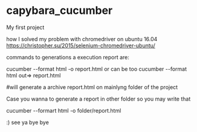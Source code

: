 # capybara_cucumber
My first project

how I solved my problem with chromedriver on ubuntu 16.04
https://christopher.su/2015/selenium-chromedriver-ubuntu/

commands to generations a execution report are:

cucumber --format html -o report.html
or can be too
cucumber --format html out=> report.html

#will generate a archive report.html on mainlyng folder of the project

Case you wanna to generate a report in other folder so you may write that

cucumber --formart html -o folder/report.html

:) see ya bye bye
